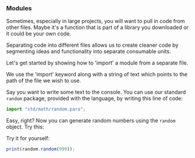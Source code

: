 ### Modules

Sometimes, especially in large projects,
you will want to pull in code from other files.
Maybe it's a function that is part of a library
you downloaded or it could be your own code.

Separating code into different files allows us
to create cleaner code by segmenting ideas
and functionality into separate consumable
units.

Let's get started by showing how to 'import'
a module from a separate file.

We use the 'import' keyword along with a string
of text which points to the path of the file
we wish to use.

Say you want to write some text to the console.
You can use our standard `random` package, provided
with the language, by writing this line of code:

```typescript
import "std/math/random.para";
```

Easy, right? Now you can generate random numbers using the
`random` object. Try this:

Try it for yourself:
```typescript
print(random.random(999));
```
